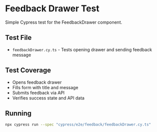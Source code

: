 # Feedback Drawer Test

Simple Cypress test for the FeedbackDrawer component.

## Test File

- `feedbackDrawer.cy.ts` - Tests opening drawer and sending feedback message

## Test Coverage

- Opens feedback drawer
- Fills form with title and message
- Submits feedback via API
- Verifies success state and API data

## Running

```bash
npx cypress run --spec "cypress/e2e/feedback/feedbackDrawer.cy.ts"
```
